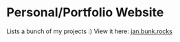 # Personal/Portfolio Website

Lists a bunch of my projects :) View it here: [jan.bunk.rocks](https://jan.bunk.rocks)